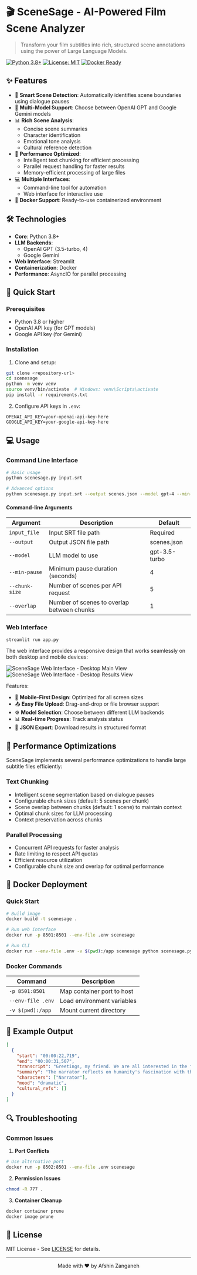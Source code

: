 # 🎬 SceneSage - AI-Powered Film Scene Analyzer

> Transform your film subtitles into rich, structured scene annotations using the power of Large Language Models.

[![Python 3.8+](https://img.shields.io/badge/python-3.8+-blue.svg)](https://www.python.org/downloads/)
[![License: MIT](https://img.shields.io/badge/License-MIT-yellow.svg)](https://opensource.org/licenses/MIT)
[![Docker Ready](https://img.shields.io/badge/docker-ready-blue.svg)](https://www.docker.com/)

## ✨ Features

- 🎯 **Smart Scene Detection**: Automatically identifies scene boundaries using dialogue pauses
- 🤖 **Multi-Model Support**: Choose between OpenAI GPT and Google Gemini models
- 📊 **Rich Scene Analysis**:
  - Concise scene summaries
  - Character identification
  - Emotional tone analysis
  - Cultural reference detection
- 🚀 **Performance Optimized**:
  - Intelligent text chunking for efficient processing
  - Parallel request handling for faster results
  - Memory-efficient processing of large files
- 💻 **Multiple Interfaces**:
  - Command-line tool for automation
  - Web interface for interactive use
- 🐳 **Docker Support**: Ready-to-use containerized environment

## 🛠️ Technologies

- **Core**: Python 3.8+
- **LLM Backends**:
  - OpenAI GPT (3.5-turbo, 4)
  - Google Gemini
- **Web Interface**: Streamlit
- **Containerization**: Docker
- **Performance**: AsyncIO for parallel processing

## 🚀 Quick Start

### Prerequisites

- Python 3.8 or higher
- OpenAI API key (for GPT models)
- Google API key (for Gemini)

### Installation

1. Clone and setup:

```bash
git clone <repository-url>
cd scenesage
python -m venv venv
source venv/bin/activate  # Windows: venv\Scripts\activate
pip install -r requirements.txt
```

2. Configure API keys in `.env`:

```env
OPENAI_API_KEY=your-openai-api-key-here
GOOGLE_API_KEY=your-google-api-key-here
```

## 💻 Usage

### Command Line Interface

```bash
# Basic usage
python scenesage.py input.srt

# Advanced options
python scenesage.py input.srt --output scenes.json --model gpt-4 --min-pause 5
```

#### Command-line Arguments

| Argument       | Description                                | Default       |
| -------------- | ------------------------------------------ | ------------- |
| `input_file`   | Input SRT file path                        | Required      |
| `--output`     | Output JSON file path                      | scenes.json   |
| `--model`      | LLM model to use                           | gpt-3.5-turbo |
| `--min-pause`  | Minimum pause duration (seconds)           | 4             |
| `--chunk-size` | Number of scenes per API request           | 5             |
| `--overlap`    | Number of scenes to overlap between chunks | 1             |

### Web Interface

```bash
streamlit run app.py
```

The web interface provides a responsive design that works seamlessly on both desktop and mobile devices:

![SceneSage Web Interface - Desktop Main View](screenshots/desktop-main.png)
![SceneSage Web Interface - Desktop Results View](screenshots/desktop-results.png)

Features:

- 📱 **Mobile-First Design**: Optimized for all screen sizes
- 📤 **Easy File Upload**: Drag-and-drop or file browser support
- ⚙️ **Model Selection**: Choose between different LLM backends
- 📊 **Real-time Progress**: Track analysis status
- 💾 **JSON Export**: Download results in structured format

## 🔧 Performance Optimizations

SceneSage implements several performance optimizations to handle large subtitle files efficiently:

### Text Chunking

- Intelligent scene segmentation based on dialogue pauses
- Configurable chunk sizes (default: 5 scenes per chunk)
- Scene overlap between chunks (default: 1 scene) to maintain context
- Optimal chunk sizes for LLM processing
- Context preservation across chunks

### Parallel Processing

- Concurrent API requests for faster analysis
- Rate limiting to respect API quotas
- Efficient resource utilization
- Configurable chunk size and overlap for optimal performance

## 🐳 Docker Deployment

### Quick Start

```bash
# Build image
docker build -t scenesage .

# Run web interface
docker run -p 8501:8501 --env-file .env scenesage

# Run CLI
docker run --env-file .env -v $(pwd):/app scenesage python scenesage.py input.srt
```

### Docker Commands

| Command           | Description                |
| ----------------- | -------------------------- |
| `-p 8501:8501`    | Map container port to host |
| `--env-file .env` | Load environment variables |
| `-v $(pwd):/app`  | Mount current directory    |

## 📝 Example Output

```json
[
  {
    "start": "00:00:22,719",
    "end": "00:00:31,507",
    "transcript": "Greetings, my friend. We are all interested in the future...",
    "summary": "The narrator reflects on humanity's fascination with the future.",
    "characters": ["Narrator"],
    "mood": "dramatic",
    "cultural_refs": []
  }
]
```

## 🔍 Troubleshooting

### Common Issues

1. **Port Conflicts**

```bash
# Use alternative port
docker run -p 8502:8501 --env-file .env scenesage
```

2. **Permission Issues**

```bash
chmod -R 777 .
```

3. **Container Cleanup**

```bash
docker container prune
docker image prune
```

## 📄 License

MIT License - See [LICENSE](LICENSE) for details.

---

<div align="center">
Made with ❤️ by Afshin Zanganeh
</div>
